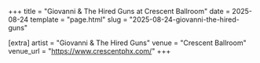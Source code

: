 +++
title = "Giovanni & The Hired Guns at Crescent Ballroom"
date = 2025-08-24
template = "page.html"
slug = "2025-08-24-giovanni-the-hired-guns"

[extra]
artist = "Giovanni & The Hired Guns"
venue = "Crescent Ballroom"
venue_url = "https://www.crescentphx.com/"
+++
